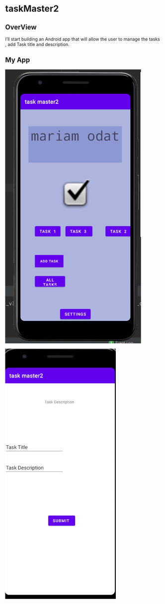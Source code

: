 # taskMaster2
## OverView 
I’ll start building an Android app that will allow the user to manage the tasks , add Task title and description.
## My App

![hello page](/l2a.png)

![Add task](/2.png)

